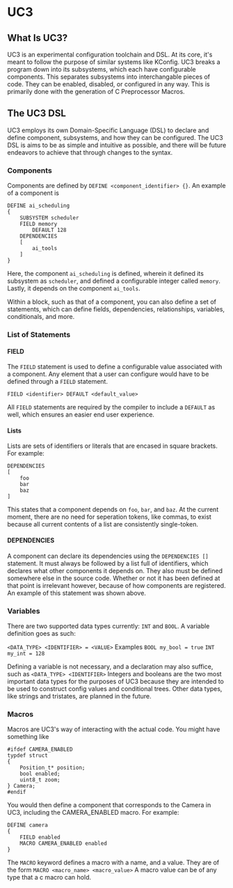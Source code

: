 # UC3
## What Is UC3?
UC3 is an experimental configuration toolchain and DSL. At its core, it's meant to follow the purpose of similar systems like KConfig. UC3 breaks a program down into its subsystems, which each have configurable components. This separates subsystems into interchangable pieces of code. They can be enabled, disabled, or configured in any way. This is primarily done with the generation of C Preprocessor Macros.

## The UC3 DSL    
UC3 employs its own Domain-Specific Language (DSL) to declare and define component, subsystems, and how they can be configured. The UC3 DSL is aims to be as simple and intuitive as possible, and there will be future endeavors to achieve that through changes to the syntax.

### Components
Components are defined by `DEFINE <component_identifier> {}`. An example of a component is

```
DEFINE ai_scheduling
{
    SUBSYSTEM scheduler
    FIELD memory 
        DEFAULT 128
    DEPENDENCIES
    [
        ai_tools
    ]
}
```

Here, the component `ai_scheduling` is defined, wherein it defined its subsystem as `scheduler`, and defined a configurable integer called `memory`. Lastly, it depends on the component `ai_tools`.

Within a block, such as that of a component, you can also define a set of statements, which can define fields, dependencies, relationships, variables, conditionals, and more.

### List of Statements
#### FIELD
The `FIELD` statement is used to define a configurable value associated with a component. Any element that a user can configure would have to be defined through a `FIELD` statement. 

```FIELD <identifier> DEFAULT <default_value>```

All `FIELD` statements are required by the compiler to include a `DEFAULT` as well, which ensures an easier end user experience.

#### Lists
Lists are sets of identifiers or literals that are encased in square brackets. For example:
```
DEPENDENCIES 
[
    foo
    bar
    baz
]
```
This states that a component depends on `foo`, `bar`, and `baz`. At the current moment, there are no need for seperation tokens, like commas, to exist because all current contents of a list are consistently single-token.
#### DEPENDENCIES
A component can declare its dependencies using the ```DEPENDENCIES []``` statement. It must always be followed by a list full of identifiers, which declares what other components it depends on. They also must be defined somewhere else in the source code. Whether or not it has been defined at that point is irrelevant however, because of how components are registered. An example of this statement was shown above.
### Variables
There are two supported data types currently: `INT` and `BOOL`. A variable definition goes as such:

```<DATA_TYPE> <IDENTIFIER> = <VALUE>```
Examples
```BOOL my_bool = true```
```INT my_int = 128```

Defining a variable is not necessary, and a declaration may also suffice, such as
```<DATA_TYPE> <IDENTIFIER>```
Integers and booleans are the two most important data types for the purposes of UC3 because they are intended to be used to construct config values and conditional trees. Other data types, like strings and tristates, are planned in the future.
### Macros
Macros are UC3's way of interacting with the actual code. You might have something like
```
#ifdef CAMERA_ENABLED
typdef struct
{
    Position_t* position;
    bool enabled;
    uint8_t zoom;
} Camera;
#endif
```
You would then define a component that corresponds to the Camera in UC3, including the CAMERA_ENABLED macro. For example:
```
DEFINE camera
{
    FIELD enabled
    MACRO CAMERA_ENABLED enabled
}
```

The `MACRO` keyword defines a macro with a name, and a value. They are of the form
```MACRO <macro_name> <macro_value>```
A macro value can be of any type that a c macro can hold.

